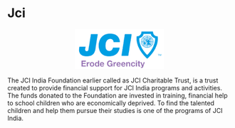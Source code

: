 # Jci

<center>
    <img src="./assets/images/jci_logo.svg" width="200px" height="auto">
</center>


The JCI India Foundation earlier called as JCI Charitable Trust, is a trust created to provide financial support for JCI India programs and activities. The funds donated to the Foundation are invested in training, financial help to school children who are economically deprived. To find the talented children and help them pursue their studies is one of the programs of JCI India.


